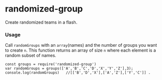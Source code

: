 # randomized-group

Create randomized teams in a flash.

### Usage
Call `randomGroups` with an `array`(names) and the number of groups you want to create `n`. This function returns an array of size `n` where each element is a random subset of names.

```
const groups = require('randomized-group')
var randomGroups = groups(['A','B','C','D','X','Y','Z'],3);
console.log(randomGroups)	//[['B','D','X'],['A','Z'],['Y','C']] . 
```
